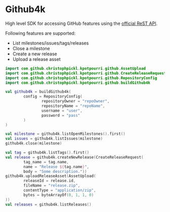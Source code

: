 # Github4k

High level SDK for accessing GitHub features using the [official ReST API](https://developer.github.com/v3/).

Following features are supported:

* List milestones/issues/tags/releases
* Close a milestone
* Create a new release
* Upload a release asset

```kotlin
import com.github.christophpickl.kpotpourri.github.AssetUpload
import com.github.christophpickl.kpotpourri.github.CreateReleaseRequest
import com.github.christophpickl.kpotpourri.github.RepositoryConfig
import com.github.christophpickl.kpotpourri.github.buildGithub4k

val github4k = buildGithub4k(
        config = RepositoryConfig(
                repositoryOwner = "repoOwner",
                repositoryName = "repoName",
                username = "user",
                password = "pass"
        )
)

val milestone = github4k.listOpenMilestones().first()
val issues = github4k.listIssues(milestone)
github4k.close(milestone)

val tag = github4k.listTags().first()
val release = github4k.createNewRelease(CreateReleaseRequest(
        tag_name = tag.name,
        name = "Release ${tag.name}",
        body = "Some description."))
github4k.uploadReleaseAsset(AssetUpload(
        releaseId = release.id,
        fileName = "release.zip",
        contentType = "application/zip",
        bytes = byteArrayOf(0, 1, 1, 0)
))
val releases = github4k.listReleases()
```
